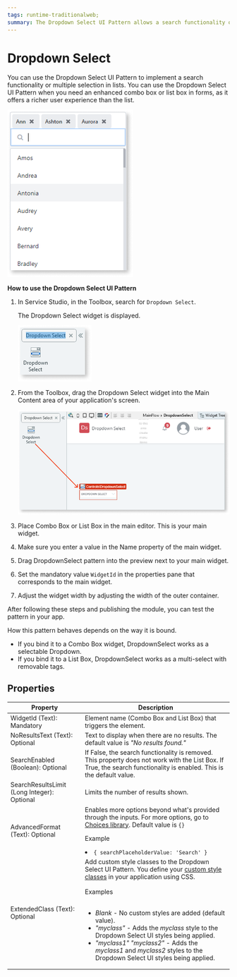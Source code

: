 ```yaml
---
tags: runtime-traditionalweb; 
summary: The Dropdown Select UI Pattern allows a search functionality or multiple selection in lists with enhanced UX experience.
---
```


# Dropdown Select 

You can use the Dropdown Select UI Pattern to implement a search functionality or multiple selection in lists. You can use the Dropdown Select UI Pattern when you need an enhanced combo box or list box in forms, as it offers a richer user experience than the list.

![](<images/dropdownselect-6-ss.png>)

**How to use the Dropdown Select UI Pattern**

1. In Service Studio, in the Toolbox, search for `Dropdown Select`.

    The Dropdown Select widget is displayed.

    ![](<images/dropdownselect-1-ss.png>)

1. From the Toolbox, drag the Dropdown Select widget into the Main Content area of your application's screen.

    ![](<images/dropdownselect-5-ss.png>)

1. Place Combo Box or List Box in the main editor. This is your main widget.

1. Make sure you enter a value in the Name property of the main widget. 

1. Drag DropdownSelect pattern into the preview next to your main widget.
  
1. Set the mandatory value `WidgetId` in the properties pane that corresponds to the main widget.

1. Adjust the widget width by adjusting the width of the outer container.


After following these steps and publishing the module, you can test the pattern in your app. 

How this pattern behaves depends on the way it is bound.

* If you bind it to a Combo Box widget, DropdownSelect works as a selectable Dropdown.
* If you bind it to a List Box, DropdownSelect works as a multi-select with removable tags.

## Properties

| **Property** |  **Description** | 
|---|---|
| WidgetId (Text): Mandatory |  Element name (Combo Box and List Box) that triggers the element. |  
| NoResultsText (Text): Optional |  Text to display when there are no results. The default value is _"No results found."_ |  
| SearchEnabled (Boolean): Optional  | If False, the search functionality is removed. This property does not work with the List Box. If True, the search functionality is enabled. This is the default value. | 
| SearchResultsLimit (Long Integer): Optional |  Limits the number of results shown. | 
| AdvancedFormat (Text): Optional   | Enables more options beyond what's provided through the inputs. For more options, go to [Choices library](https://github.com/jshjohnson/Choices). Default value is `{}`<p>Example</p> <li>`{ searchPlaceholderValue: 'Search' }`</li> |
| ExtendedClass (Text): Optional  |  Add custom style classes to the Dropdown Select UI Pattern. You define your [custom style classes](../../../../../../develop/ui/look-feel/css.md) in your application using CSS.<br/><br/>Examples<br/><br/> <ul><li>_Blank_ - No custom styles are added (default value).</li><li>_"myclass"_ - Adds the _myclass_ style to the Dropdown Select UI styles being applied.</li><li>_"myclass1" "myclass2"_ - Adds the _myclass1_ and _myclass2_ styles to the Dropdown Select UI styles being applied.</li></ul> |
  
